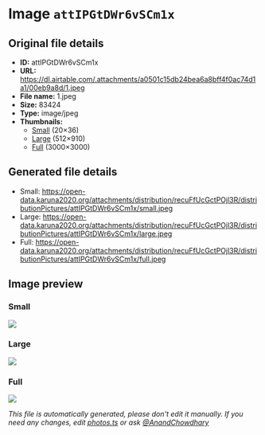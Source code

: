 # Image `attIPGtDWr6vSCm1x`

## Original file details

- **ID:** attIPGtDWr6vSCm1x
- **URL:** https://dl.airtable.com/.attachments/a0501c15db24bea6a8bff4f0ac74d1a1/00eb9a8d/1.jpeg
- **File name:** 1.jpeg
- **Size:** 83424
- **Type:** image/jpeg
- **Thumbnails:**
  - [Small](https://dl.airtable.com/.attachmentThumbnails/7324179b8c2baee1a24d4938eb597752/d1f303ec) (20×36)
  - [Large](https://dl.airtable.com/.attachmentThumbnails/affac3072a5be8a10a3bfe0d3a55ee29/dacecf66) (512×910)
  - [Full](https://dl.airtable.com/.attachmentThumbnails/fd3758acec32d607acc1625bf1bf6053/90249af0) (3000×3000)

## Generated file details

- Small: https://open-data.karuna2020.org/attachments/distribution/recuFfUcGctPOjl3R/distributionPictures/attIPGtDWr6vSCm1x/small.jpeg
- Large: https://open-data.karuna2020.org/attachments/distribution/recuFfUcGctPOjl3R/distributionPictures/attIPGtDWr6vSCm1x/large.jpeg
- Full: https://open-data.karuna2020.org/attachments/distribution/recuFfUcGctPOjl3R/distributionPictures/attIPGtDWr6vSCm1x/full.jpeg

## Image preview

### Small

![](https://open-data.karuna2020.org/attachments/distribution/recuFfUcGctPOjl3R/distributionPictures/attIPGtDWr6vSCm1x/small.jpeg)

### Large

![](https://open-data.karuna2020.org/attachments/distribution/recuFfUcGctPOjl3R/distributionPictures/attIPGtDWr6vSCm1x/large.jpeg)

### Full

![](https://open-data.karuna2020.org/attachments/distribution/recuFfUcGctPOjl3R/distributionPictures/attIPGtDWr6vSCm1x/full.jpeg)

_This file is automatically generated, please don't edit it manually. If you need any changes, edit [photos.ts](/photos.ts) or ask [@AnandChowdhary](https://github.com/AnandChowdhary)_
